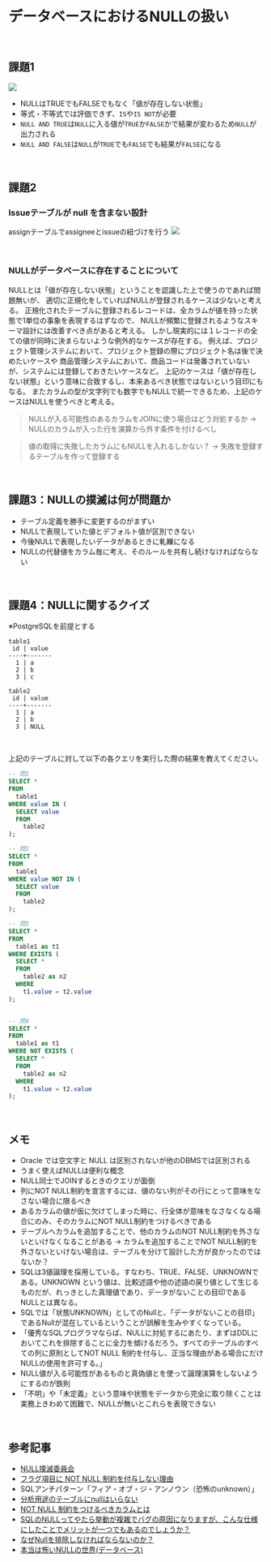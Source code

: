 # データベースにおけるNULLの扱い

<br>

## 課題1

![](NULLの評価一覧.png)
- NULLはTRUEでもFALSEでもなく「値が存在しない状態」
- 等式・不等式では評価できず、`IS`や`IS NOT`が必要
- `NULL AND TRUE`は`NULL`に入る値が`TRUE`か`FALSE`かで結果が変わるため`NULL`が出力される
- `NULL AND FALSE`は`NULL`が`TRUE`でも`FALSE`でも結果が`FALSE`になる 
<br>

## 課題2
### Issueテーブルが null を含まない設計
assignテーブルでassigneeとissueの紐づけを行う
![](issueテーブルがnullを含まない設計.png)

<br>

### NULLがデータベースに存在することについて
NULLとは「値が存在しない状態」ということを認識した上で使うのであれば問題無いが、
適切に正規化をしていればNULLが登録されるケースは少ないと考える。
正規化されたテーブルに登録されるレコードは、全カラムが値を持った状態で1単位の事象を表現するはずなので、
NULLが頻繁に登録されるようなスキーマ設計には改善すべき点があると考える。
しかし現実的には１レコードの全ての値が同時に決まらないような例外的なケースが存在する。
例えば、プロジェクト管理システムにおいて、プロジェクト登録の際にプロジェクト名は後で決めたいケースや
商品管理システムにおいて、商品コードは発番されていないが、システムには登録しておきたいケースなど。
上記のケースは「値が存在しない状態」という意味に合致するし、本来あるべき状態ではないという目印にもなる。
またカラムの型が文字列でも数字でもNULLで統一できるため、上記のケースはNULLを使うべきと考える。

> NULLが入る可能性のあるカラムをJOINに使う場合はどう対処するか
→ NULLのカラムが入った行を演算から外す条件を付けるべし

> 値の取得に失敗したカラムにもNULLを入れるしかない？
→ 失敗を登録するテーブルを作って登録する

<br>

## 課題3：NULLの撲滅は何が問題か
- テーブル定義を勝手に変更するのがまずい
- NULLで表現していた値とデフォルト値が区別できない
- 今後NULLで表現したいデータがあるときに軋轢になる
- NULLの代替値をカラム毎に考え、そのルールを共有し続けなければならない

<br>

## 課題4：NULLに関するクイズ
※PostgreSQLを前提とする

```
table1
 id | value 
----+-------
  1 | a
  2 | b
  3 | c

table2
 id | value 
----+-------
  1 | a
  2 | b
  3 | NULL
```

<br>

上記のテーブルに対して以下の各クエリを実行した際の結果を教えてください。
```SQL
-- 問1
SELECT * 
FROM 
  table1
WHERE value IN (
  SELECT value
  FROM
    table2
);

-- 問2
SELECT * 
FROM 
  table1
WHERE value NOT IN (
  SELECT value
  FROM
    table2
);

-- 問3
SELECT * 
FROM 
  table1 as t1
WHERE EXISTS (
  SELECT *
  FROM
    table2 as n2
  WHERE
    t1.value = t2.value
);


-- 問4
SELECT * 
FROM 
  table1 as t1
WHERE NOT EXISTS (
  SELECT *
  FROM
    table2 as n2
  WHERE
    t1.value = t2.value
);
```

<br>

## メモ
- Oracle では空文字と NULL は区別されないが他のDBMSでは区別される
- うまく使えばNULLは便利な概念
- NULL同士でJOINするときのクエリが面倒
- 列にNOT NULL制約を宣言するには、値のない列がその行にとって意味をなさない場合に限るべき
- あるカラムの値が仮に欠けてしまった時に、行全体が意味をなさなくなる場合にのみ、そのカラムにNOT NULL制約をつけるべきである
- テーブルへカラムを追加することで、他のカラムのNOT NULL制約を外さないといけなくなることがある
 → カラムを追加することでNOT NULL制約を外さないといけない場合は、テーブルを分けて設計した方が良かったのではないか？
- SQLは3値論理を採用している。すなわち、TRUE、FALSE、UNKNOWNである。UNKNOWN という値は、比較述語や他の述語の戻り値として生じるものだが、れっきとした真理値であり、データがないことの目印であるNULLとは異なる。
- SQLでは「状態UNKNOWN」としてのNullと、「データがないことの目印」であるNullが混在しているということが誤解を生みやすくなっている。
- 「優秀なSQLプログラマならば、NULLに対処するにあたり、まずはDDLにおいてこれを排除することに全力を傾けるだろう。すべてのテーブルのすべての列に原則としてNOT NULL 制約を付与し、正当な理由がある場合にだけNULLの使用を許可する。」
- NULL値が入る可能性があるものと真偽値とを使って論理演算をしないようにするのが鉄則
- 「不明」や「未定義」という意味や状態をデータから完全に取り除くことは実務上きわめて困難で、NULLが無いとこれらを表現できない
<br>

## 参考記事
- [NULL撲滅委員会](http://mickindex.sakura.ne.jp/database/db_getout_null.html)
- [フラグ項目に NOT NULL 制約を付与しない理由](https://ja.stackoverflow.com/questions/51677/%E3%83%95%E3%83%A9%E3%82%B0%E9%A0%85%E7%9B%AE%E3%81%AB-not-null-%E5%88%B6%E7%B4%84%E3%82%92%E4%BB%98%E4%B8%8E%E3%81%97%E3%81%AA%E3%81%84%E7%90%86%E7%94%B1)
- SQLアンチパターン「フィア・オブ・ジ・アンノウン（恐怖のunknown）」
- [分析用途のテーブルにnullはいらない](https://zenn.dev/pei0804/articles/donot-use-nullable-in-star-schema)
- [NOT NULL 制約をつけるべきカラムとは](https://qiita.com/daichi_yamazaki/items/ea3516080948e95bbf26)
- [SQLのNULLってやたら挙動が複雑でバグの原因になりますが、こんな仕様にしたことでメリットが一つでもあるのでしょうか？](https://jp.quora.com/SQL%E3%81%AENULL%E3%81%A3%E3%81%A6%E3%82%84%E3%81%9F%E3%82%89%E6%8C%99%E5%8B%95%E3%81%8C%E8%A4%87%E9%9B%91%E3%81%A7%E3%83%90%E3%82%B0%E3%81%AE%E5%8E%9F%E5%9B%A0%E3%81%AB%E3%81%AA%E3%82%8A%E3%81%BE%E3%81%99%E3%81%8C-)
- [なぜNullを排除しなければならないのか？](http://onefact.jp/wp/2014/08/26/null%E3%82%92%E6%8E%92%E9%99%A4%E3%81%97%E3%81%9F%E8%A8%AD%E8%A8%88/)
- [本当は怖いNULLの世界(データベース)](https://qiita.com/s_yasunaga/items/9be1f3a5cf212b4f87a3)
